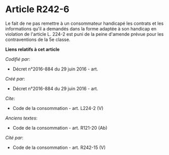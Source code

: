 # Article R242-6

Le fait de ne pas remettre à un consommateur handicapé les contrats et les informations qu'il a demandés dans la forme
adaptée à son handicap en violation de l'article L. 224-2 est puni de la peine d'amende prévue pour les contraventions de la
5e classe.

**Liens relatifs à cet article**

_Codifié par_:

  - Décret n°2016-884 du 29 juin 2016 - art.

_Créé par_:

  - Décret n°2016-884 du 29 juin 2016 - art.

_Cite_:

  - Code de la consommation - art. L224-2 (V)

_Anciens textes_:

  - Code de la consommation - art. R121-20 (Ab)

_Cité par_:

  - Code de la consommation - art. R242-15 (V)
